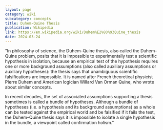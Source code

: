 ```yaml
---
layout: page
category: wiki
subcategory: concepts
title: Duhem-Quine Thesis
publication: Wikipedia
link: https://en.wikipedia.org/wiki/Duhem%E2%80%93Quine_thesis
date: 2024-03-24
---
```


"In philosophy of science, the Duhem–Quine thesis, also called the Duhem–Quine problem, posits that it is impossible to experimentally test a scientific hypothesis in isolation, because an empirical test of the hypothesis requires one or more background assumptions (also called auxiliary assumptions or auxiliary hypotheses): the thesis says that unambiguous scientific falsifications are impossible. It is named after French theoretical physicist Pierre Duhem and American logician Willard Van Orman Quine, who wrote about similar concepts.

In recent decades, the set of associated assumptions supporting a thesis sometimes is called a bundle of hypotheses. Although a bundle of hypotheses (i.e. a hypothesis and its background assumptions) as a whole can be tested against the empirical world and be falsified if it fails the test, the Duhem–Quine thesis says it is impossible to isolate a single hypothesis in the bundle, a viewpoint called confirmation holism."
